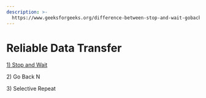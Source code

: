 ```yaml
---
description: >-
  https://www.geeksforgeeks.org/difference-between-stop-and-wait-gobackn-and-selective-repeat/
---
```


# Reliable Data Transfer

[1\) Stop and Wait](https://www.geeksforgeeks.org/stop-and-wait-arq/)

2\) Go Back N

3\) Selective Repeat

